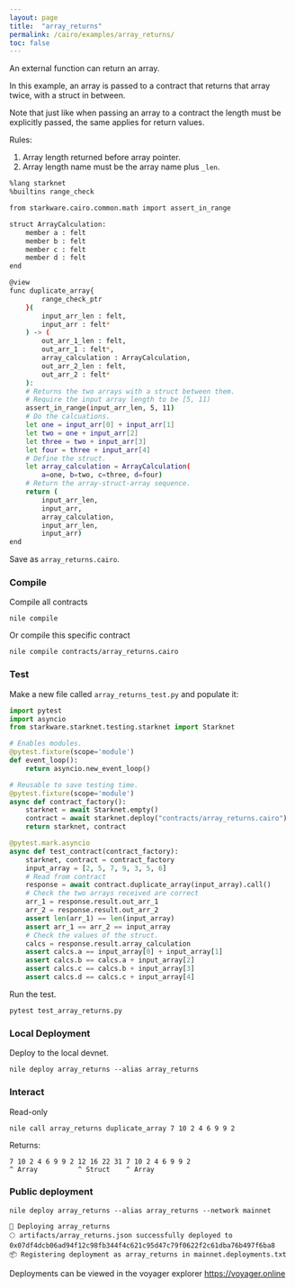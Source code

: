 ```yaml
---
layout: page
title:  "array_returns"
permalink: /cairo/examples/array_returns/
toc: false
---
```


An external function can return an array.

In this example, an array is passed to a contract that returns
that array twice, with a struct in between.

Note that just like when passing an array to a contract the length
must be explicitly passed, the same applies for return values.

Rules:

1. Array length returned before array pointer.
2. Array length name must be the array name plus `_len`.

```sh
%lang starknet
%builtins range_check

from starkware.cairo.common.math import assert_in_range

struct ArrayCalculation:
    member a : felt
    member b : felt
    member c : felt
    member d : felt
end

@view
func duplicate_array{
        range_check_ptr
    }(
        input_arr_len : felt,
        input_arr : felt*
    ) -> (
        out_arr_1_len : felt,
        out_arr_1 : felt*,
        array_calculation : ArrayCalculation,
        out_arr_2_len : felt,
        out_arr_2 : felt*
    ):
    # Returns the two arrays with a struct between them.
    # Require the input array length to be [5, 11)
    assert_in_range(input_arr_len, 5, 11)
    # Do the calcuations.
    let one = input_arr[0] + input_arr[1]
    let two = one + input_arr[2]
    let three = two + input_arr[3]
    let four = three + input_arr[4]
    # Define the struct.
    let array_calculation = ArrayCalculation(
        a=one, b=two, c=three, d=four)
    # Return the array-struct-array sequence.
    return (
        input_arr_len,
        input_arr,
        array_calculation,
        input_arr_len,
        input_arr)
end
```
Save as `array_returns.cairo`.

### Compile

Compile all contracts
```
nile compile
```
Or compile this specific contract
```
nile compile contracts/array_returns.cairo
```

### Test

Make a new file called `array_returns_test.py` and populate it:

```py
import pytest
import asyncio
from starkware.starknet.testing.starknet import Starknet

# Enables modules.
@pytest.fixture(scope='module')
def event_loop():
    return asyncio.new_event_loop()

# Reusable to save testing time.
@pytest.fixture(scope='module')
async def contract_factory():
    starknet = await Starknet.empty()
    contract = await starknet.deploy("contracts/array_returns.cairo")
    return starknet, contract

@pytest.mark.asyncio
async def test_contract(contract_factory):
    starknet, contract = contract_factory
    input_array = [2, 5, 7, 9, 3, 5, 6]
    # Read from contract
    response = await contract.duplicate_array(input_array).call()
    # Check the two arrays received are correct
    arr_1 = response.result.out_arr_1
    arr_2 = response.result.out_arr_2
    assert len(arr_1) == len(input_array)
    assert arr_1 == arr_2 == input_array
    # Check the values of the struct.
    calcs = response.result.array_calculation
    assert calcs.a == input_array[0] + input_array[1]
    assert calcs.b == calcs.a + input_array[2]
    assert calcs.c == calcs.b + input_array[3]
    assert calcs.d == calcs.c + input_array[4]

```
Run the test.
```
pytest test_array_returns.py
```

### Local Deployment

Deploy to the local devnet.
```
nile deploy array_returns --alias array_returns
```

### Interact

Read-only
```
nile call array_returns duplicate_array 7 10 2 4 6 9 9 2
```
Returns:
```
7 10 2 4 6 9 9 2 12 16 22 31 7 10 2 4 6 9 9 2
^ Array          ^ Struct    ^ Array
```

### Public deployment

```
nile deploy array_returns --alias array_returns --network mainnet
```
```
🚀 Deploying array_returns
🌕 artifacts/array_returns.json successfully deployed to 0x07df4dcb06ad94f12c98fb344f4c621c95d47c79f0622f2c61dba76b497f6ba8
📦 Registering deployment as array_returns in mainnet.deployments.txt
```
Deployments can be viewed in the voyager explorer
https://voyager.online
